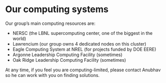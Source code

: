 # Our computing systems

Our group’s main computing resources are:&#x20;

* NERSC (the LBNL supercomputing center, one of the biggest in the world)&#x20;
* Lawrencium (our group owns 4 dedicated nodes on this cluster)&#x20;
* Eagle Computing System at NREL (for projects funded by DOE EERE)&#x20;
* Argonne Leadership Computing Facility (sometimes)&#x20;
* Oak Ridge Leadership Computing Facility (sometimes)&#x20;

At any time, if you feel you are computing-limited, please contact Anubhav so he can work with you on finding solutions.
